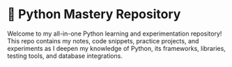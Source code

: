 # 🐍 Python Mastery Repository

Welcome to my all-in-one Python learning and experimentation repository!  
This repo contains my notes, code snippets, practice projects, and experiments as I deepen my knowledge of Python, its frameworks, libraries, testing tools, and database integrations.
